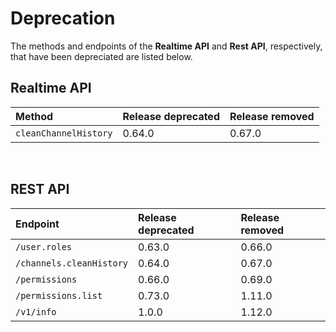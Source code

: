 # Deprecation

The methods and endpoints of the <b>Realtime API</b> and <b>Rest API</b>, respectively, that have been depreciated are listed below.

## Realtime API

| Method                | Release deprecated | Release removed |
| :-------------------- | :----------------- | :-------------- |
| `cleanChannelHistory` | 0.64.0             | 0.67.0          |

<br>

## REST API

| Endpoint                      | Release deprecated | Release removed |
| :---------------------------- | :----------------- | :-------------- |
| `/user.roles`                 | 0.63.0             | 0.66.0          |
| `/channels.cleanHistory`      | 0.64.0             | 0.67.0          |
| `/permissions`                | 0.66.0             | 0.69.0          |
| `/permissions.list`           | 0.73.0             | 1.11.0          |
| `/v1/info`                    | 1.0.0              | 1.12.0          |
